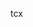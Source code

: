 tcx
<!---
123tcx/123tcx is a ✨ special ✨ repository because its `README.md` (this file) appears on your GitHub profile.
You can click the Preview link to take a look at your changes.
--->
